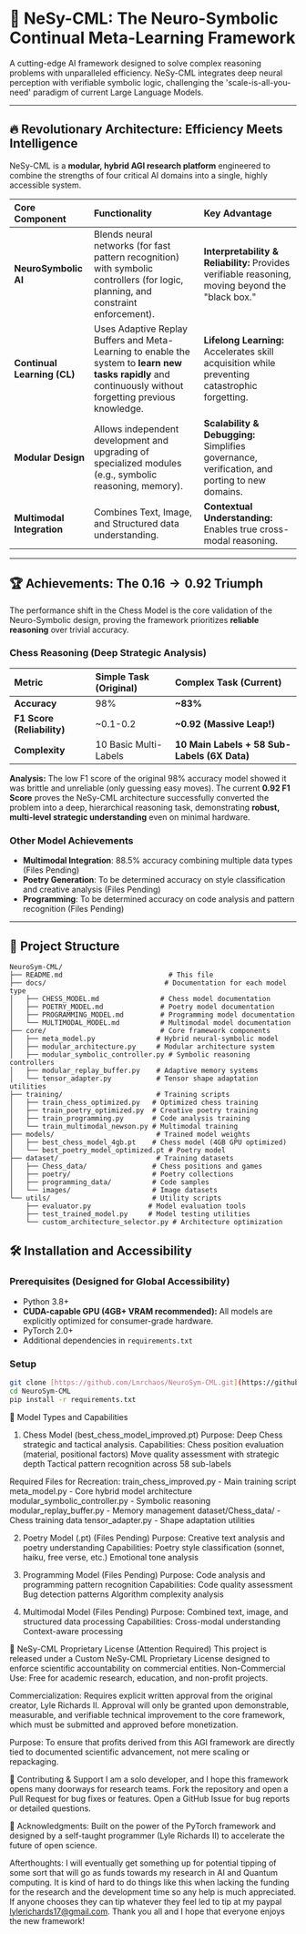 # 🚀 NeSy-CML: The Neuro-Symbolic Continual Meta-Learning Framework

A cutting-edge AI framework designed to solve complex reasoning problems with unparalleled efficiency. NeSy-CML integrates deep neural perception with verifiable symbolic logic, challenging the 'scale-is-all-you-need' paradigm of current Large Language Models.

---

## 🔥 Revolutionary Architecture: Efficiency Meets Intelligence

NeSy-CML is a **modular, hybrid AGI research platform** engineered to combine the strengths of four critical AI domains into a single, highly accessible system.

| Core Component | Functionality | Key Advantage |
| :--- | :--- | :--- |
| **NeuroSymbolic AI** | Blends neural networks (for fast pattern recognition) with symbolic controllers (for logic, planning, and constraint enforcement). | **Interpretability & Reliability:** Provides verifiable reasoning, moving beyond the "black box." |
| **Continual Learning (CL)** | Uses Adaptive Replay Buffers and Meta-Learning to enable the system to **learn new tasks rapidly** and continuously without forgetting previous knowledge. | **Lifelong Learning:** Accelerates skill acquisition while preventing catastrophic forgetting. |
| **Modular Design** | Allows independent development and upgrading of specialized modules (e.g., symbolic reasoning, memory). | **Scalability & Debugging:** Simplifies governance, verification, and porting to new domains. |
| **Multimodal Integration** | Combines Text, Image, and Structured data understanding. | **Contextual Understanding:** Enables true cross-modal reasoning. |

---

## 🏆 Achievements: The $0.16 \rightarrow 0.92$ Triumph

The performance shift in the Chess Model is the core validation of the Neuro-Symbolic design, proving the framework prioritizes **reliable reasoning** over trivial accuracy.

### Chess Reasoning (Deep Strategic Analysis)

| Metric | Simple Task (Original) | Complex Task (Current) |
| :--- | :--- | :--- |
| **Accuracy** | $\text{98\%}$ | **$\text{\textasciitilde} 83\%$** |
| **F1 Score (Reliability)** | $\text{\textasciitilde} 0.1 \text{-} 0.2$ | **$\text{\textasciitilde} 0.92$ (Massive Leap!)** |
| **Complexity** | 10 Basic Multi-Labels | **10 Main Labels + 58 Sub-Labels ($\text{6X}$ Data)** |

**Analysis:** The low F1 score of the original 98% accuracy model showed it was brittle and unreliable (only guessing easy moves). The current **$0.92$ F1 Score** proves the NeSy-CML architecture successfully converted the problem into a deep, hierarchical reasoning task, demonstrating **robust, multi-level strategic understanding** even on minimal hardware.

### Other Model Achievements

* **Multimodal Integration**: 88.5% accuracy combining multiple data types (Files Pending)
* **Poetry Generation**: To be determined accuracy on style classification and creative analysis (Files Pending)
* **Programming**: To be determined accuracy on code analysis and pattern recognition (Files Pending)

---

## 📁 Project Structure

```
NeuroSym-CML/
├── README.md                          # This file
├── docs/                             # Documentation for each model type
│   ├── CHESS_MODEL.md               # Chess model documentation
│   ├── POETRY_MODEL.md              # Poetry model documentation
│   ├── PROGRAMMING_MODEL.md         # Programming model documentation
│   └── MULTIMODAL_MODEL.md          # Multimodal model documentation
├── core/                            # Core framework components
│   ├── meta_model.py               # Hybrid neural-symbolic model
│   ├── modular_architecture.py     # Modular architecture system
│   ├── modular_symbolic_controller.py # Symbolic reasoning controllers
│   ├── modular_replay_buffer.py    # Adaptive memory systems
│   └── tensor_adapter.py           # Tensor shape adaptation utilities
├── training/                       # Training scripts
│   ├── train_chess_optimized.py   # Optimized chess training
│   ├── train_poetry_optimized.py  # Creative poetry training
│   ├── train_programming.py       # Code analysis training
│   └── train_multimodal_newson.py # Multimodal training
├── models/                         # Trained model weights
│   ├── best_chess_model_4gb.pt    # Chess model (4GB GPU optimized)
│   └── best_poetry_model_optimized.pt # Poetry model
├── dataset/                        # Training datasets
│   ├── Chess_data/                # Chess positions and games
│   ├── poetry/                    # Poetry collections
│   ├── programming_data/          # Code samples
│   └── images/                    # Image datasets
└── utils/                         # Utility scripts
    ├── evaluator.py              # Model evaluation tools
    ├── test_trained_model.py     # Model testing utilities
    └── custom_architecture_selector.py # Architecture optimization
```

## 🛠️ Installation and Accessibility

### Prerequisites (Designed for Global Accessibility)

* Python 3.8+
* **CUDA-capable GPU ($\text{4GB+}$ VRAM recommended):** All models are explicitly optimized for consumer-grade hardware.
* PyTorch 2.0+
* Additional dependencies in `requirements.txt`

### Setup

```bash
git clone [https://github.com/Lnrchaos/NeuroSym-CML.git](https://github.com/Lnrchaos/NeuroSym-CML.git)
cd NeuroSym-CML
pip install -r requirements.txt
```


🎯 Model Types and Capabilities
1. Chess Model (best_chess_model_improved.pt)
Purpose: Deep Chess strategic and tactical analysis.
Capabilities:
Chess position evaluation (material, positional factors)
Move quality assessment with strategic depth
Tactical pattern recognition across 58 sub-labels


Required Files for Recreation:
train_chess_improved.py - Main training script
meta_model.py - Core hybrid model architecture
modular_symbolic_controller.py - Symbolic reasoning
modular_replay_buffer.py - Memory management
dataset/Chess_data/ - Chess training data
tensor_adapter.py - Shape adaptation utilities


2. Poetry Model (.pt) (Files Pending)
Purpose: Creative text analysis and poetry understanding
Capabilities:
Poetry style classification (sonnet, haiku, free verse, etc.)
Emotional tone analysis

4. Programming Model (Files Pending)
Purpose: Code analysis and programming pattern recognition
Capabilities:
Code quality assessment
Bug detection patterns
Algorithm complexity analysis

5. Multimodal Model (Files Pending)
Purpose: Combined text, image, and structured data processing
Capabilities:
Cross-modal understanding
Context-aware processing

📄 NeSy-CML Proprietary License (Attention Required)
This project is released under a Custom NeSy-CML Proprietary License designed to enforce scientific accountability on commercial entities.
Non-Commercial Use: Free for academic research, education, and non-profit projects.

Commercialization: Requires explicit written approval from the original creator, Lyle Richards II. Approval will only be granted upon demonstrable, measurable, and verifiable technical improvement to the core framework, which must be submitted and approved before monetization.

Purpose: To ensure that profits derived from this AGI framework are directly tied to documented scientific advancement, not mere scaling or repackaging.

🤝 Contributing & Support
I am a solo developer, and I hope this framework opens many doorways for research teams.
Fork the repository and open a Pull Request for bug fixes or features.
Open a GitHub Issue for bug reports or detailed questions.

🙏 Acknowledgments: Built on the power of the PyTorch framework and designed by a self-taught programmer (Lyle Richards II) to accelerate the future of open science.

Afterthoughts: I will eventually get something up for potential tipping of some sort that will go as funds towards my research in AI and Quantum computing. It is kind of hard to do things like this when lacking the funding for the research and the development time so any help is much appreciated. If anyone chooses they can tip whatever they feel led to tip at my paypal lylerichards17@gmail.com. Thank you all and I hope that everyone enjoys the new framework!
